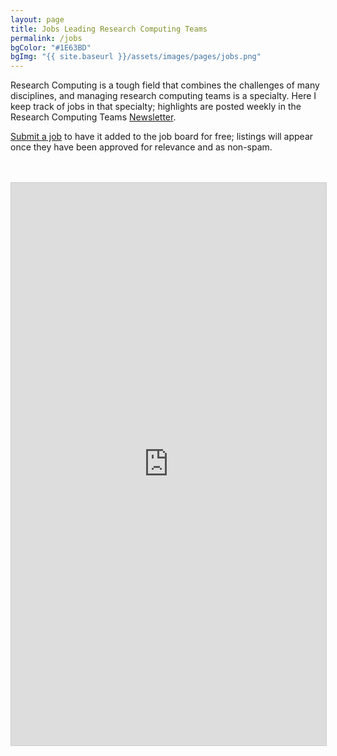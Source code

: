 ```yaml
---
layout: page
title: Jobs Leading Research Computing Teams
permalink: /jobs
bgColor: "#1E63BD"
bgImg: "{{ site.baseurl }}/assets/images/pages/jobs.png"
---
```


Research Computing is a tough field that combines the challenges of many disciplines, and managing research computing teams is a specialty. Here I keep track of jobs in that specialty; highlights are posted weekly in the Research Computing Teams [Newsletter](https://dursi.ca/newsletter.html).

[Submit a job](https://airtable.com/shrL6QGic3Mv9JFrs) to have it added to the job board for free; listings will appear once they have been approved for relevance and as non-spam.

<br>
<br>
<iframe class="airtable-embed" src="https://airtable.com/embed/shrsu8qDq2XnAq7Gx?backgroundColor=yellow&amp;viewControls=on" onmousewheel="" style="background: transparent; border: 1px solid #ccc;" width="100%" height="900" frameborder="0"></iframe>
